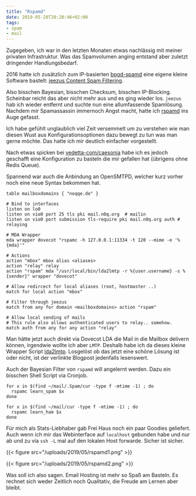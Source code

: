 ```yaml
---
title: "Rspamd"
date: 2019-05-20T20:20:46+02:00
tags:
- spam
- mail
---
```


Zugegeben, ich war in den letzten Monaten etwas nachlässig mit meiner
privaten Infrastruktur. Was das Spamvolumen anging entstand aber zuletzt dringender
Handlungsbedarf.

2016 hatte ich zusätzlich zum IP-basierten
[bpgd-spamd](https://noqqe.de/blog/2016/10/23/greylisting-und-spamd/) eine
eigene kleine Software bastelt: [jeezus Content Spam Filtering](https://noqqe.de/blog/2016/12/03/jeezus-content-spam/).

Also bisschen Bayesian, bisschen Checksum, bisschen IP-Blocking. Scheinbar
reicht das aber nicht mehr aus und es ging wieder los. `jeezus` hab ich
wieder entfernt und suchte nun eine allumfassende Spamlösung. Nachdem mir
Spamassassin immernoch Angst macht, hatte ich [rspamd](https://rspamd.com)
ins Auge gefasst.

Ich habe gefühlt unglaublich viel Zeit versemmelt um zu verstehen wie man
diesen Wust aus Konfigurationsoptionen dazu bewegt zu tun was man gerne
möchte. Das hatte ich mir deutlich einfacher vorgestellt.

Nach etwas spicken bei
[vedetta-com/caesonia](https://github.com/vedetta-com/caesonia) habe ich es
jedoch geschafft eine Konfiguration zu basteln die mir gefallen hat (übrigens ohne
Redis Queue).

Spannend war auch die Anbindung an OpenSMTPD, welcher kurz vorher noch eine
neue Syntax bekommen hat.

```
table mailboxdomains { "noqqe.de" }

# Bind to interfaces
listen on lo0
listen on vio0 port 25 tls pki mail.n0q.org  # mailin
listen on vio0 port submission tls-require pki mail.n0q.org auth # relaying

# MDA Wrapper
mda wrapper dovecot "rspamc -h 127.0.0.1:11334 -t 120 --mime -e '%{mda}'"

# Actions
action "mbox" mbox alias <aliases>
action "relay" relay
action "rspam" mda "/usr/local/bin/lda2lmtp -r %{user.username} -s %{sender}" wrapper "dovecot"

# Allow redircect for local aliases (root, hostmaster ..)
match for local action "mbox"

# Filter through jeezus
match from any for domain <mailboxdomains> action "rspam"

# Allow local sending of mails
# This rule also allows authenticated users to relay.. somehow.
match auth from any for any action "relay"
```

Man hätte jetzt auch direkt via Dovecot LDA die Mail in die Mailbox delivern
können, irgendwie wollte ich aber `LMTP`. Deshalb habe ich da dieses kleine
Wrapper Script
[lda2lmtp](https://brnrd.eu/freebsd/2018-05-27/improving-my-mail-server-setup.html).
Losgelöst ob das jetzt eine schöne Lösung ist oder nicht, ist der verlinkte Blogpost jedenfalls lesenswert.

Auch der Bayesian Filter von `rspamd` will angelernt werden.
Dazu ein bisschen Shell Script via Cronjob.

```shell
for x in $(find ~/mail/.Spam/cur -type f -mtime -1) ; do
  rspamc learn_spam $x
done

for x in $(find ~/mail/cur -type f -mtime -1) ; do
  rspamc learn_ham $x
done
```

Für mich als Stats-Liebhaber gab Frei Haus noch ein paar Goodies geliefert.
Auch wenn ich mir das Webinterface auf `localhost` gebunden habe und nur ab
und zu via `ssh -L` mal auf den lokalen Host forwarde. Sicher ist sicher.

{{< figure src="/uploads/2019/05/rspamd1.png" >}}

{{< figure src="/uploads/2019/05/rspamd2.png" >}}

Was soll ich also sagen. Email Hosting ist mehr so Spaß am Basteln. Es
rechnet sich weder Zeitlich noch Qualitativ, die Freude am Lernen aber
bleibt.
